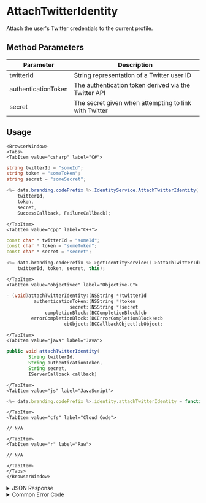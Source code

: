# AttachTwitterIdentity

Attach the user's Twitter credentials to the current profile.



<PartialServop service_name="identity" operation_name="ATTACH" />

## Method Parameters
Parameter | Description
--------- | -----------
twitterId | String representation of a Twitter user ID
authenticationToken | The authentication token derived via the Twitter API
secret | The secret given when attempting to link with Twitter

## Usage

```mdx-code-block
<BrowserWindow>
<Tabs>
<TabItem value="csharp" label="C#">
```

```csharp
string twitterId = "someId";
string token = "someToken";
string secret = "someSecret";

<%= data.branding.codePrefix %>.IdentityService.AttachTwitterIdentity(
    twitterId,
    token,
    secret,
    SuccessCallback, FailureCallback);
```

```mdx-code-block
</TabItem>
<TabItem value="cpp" label="C++">
```

```cpp
const char * twitterId = "someId";
const char * token = "someToken";
const char * secret = "secret";

<%= data.branding.codePrefix %>->getIdentityService()->attachTwitterIdentity(
    twitterId, token, secret, this);
```

```mdx-code-block
</TabItem>
<TabItem value="objectivec" label="Objective-C">
```

```objectivec
- (void)attachTwitterIdentity:(NSString *)twitterId
          authenticationToken:(NSString *)token
                       secret:(NSString *)secret
              completionBlock:(BCCompletionBlock)cb
         errorCompletionBlock:(BCErrorCompletionBlock)ecb
                     cbObject:(BCCallbackObject)cbObject;
```

```mdx-code-block
</TabItem>
<TabItem value="java" label="Java">
```

```java
public void attachTwitterIdentity(
        String twitterId,
        String authenticationToken,
        String secret,
        IServerCallback callback)
```

```mdx-code-block
</TabItem>
<TabItem value="js" label="JavaScript">
```

```javascript
<%= data.branding.codePrefix %>.identity.attachTwitterIdentity = function(twitterId, authenticationToken, secret, callback)
```

```mdx-code-block
</TabItem>
<TabItem value="cfs" label="Cloud Code">
```

```cfscript
// N/A
```

```mdx-code-block
</TabItem>
<TabItem value="r" label="Raw">
```

```cfscript
// N/A
```

```mdx-code-block
</TabItem>
</Tabs>
</BrowserWindow>
```

<details>
<summary>JSON Response</summary>

```json
{
    "status" : 200,
    "data" : null
}
```
</details>

<details>
<summary>Common Error Code</summary>

### Status Codes
Code | Name | Description
---- | ---- | -----------
40211 | DUPLICATE_IDENTITY_TYPE | Returned when trying to attach an identity type that already exists for that profile. For instance you can have only one Twitter identity for a profile.
40212 | MERGE_PROFILES | Returned when trying to attach an identity type that would result in two profiles being merged into one (for instance an anonymous account and a Twitter account).

</details>


